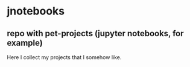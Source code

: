 # jnotebooks
## repo with pet-projects (jupyter notebooks, for example)

Here I collect my projects that I somehow like.
